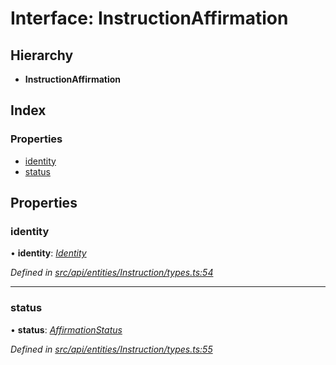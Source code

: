 # Interface: InstructionAffirmation

## Hierarchy

* **InstructionAffirmation**

## Index

### Properties

* [identity](instructionaffirmation.md#identity)
* [status](instructionaffirmation.md#status)

## Properties

###  identity

• **identity**: *[Identity](../classes/identity.md)*

*Defined in [src/api/entities/Instruction/types.ts:54](https://github.com/PolymathNetwork/polymesh-sdk/blob/56921667/src/api/entities/Instruction/types.ts#L54)*

___

###  status

• **status**: *[AffirmationStatus](../enums/affirmationstatus.md)*

*Defined in [src/api/entities/Instruction/types.ts:55](https://github.com/PolymathNetwork/polymesh-sdk/blob/56921667/src/api/entities/Instruction/types.ts#L55)*

